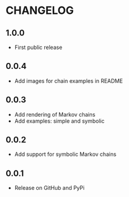 # CHANGELOG

1.0.0
-----

- First public release

0.0.4
-----

- Add images for chain examples in README

0.0.3
-----

- Add rendering of Markov chains
- Add examples: simple and symbolic

0.0.2
-----

- Add support for symbolic Markov chains

0.0.1
-----

- Release on GitHub and PyPi
